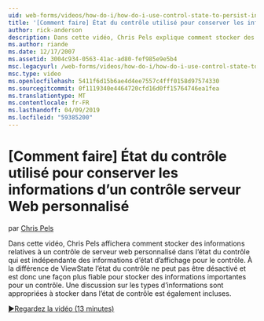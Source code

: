 ```yaml
---
uid: web-forms/videos/how-do-i/how-do-i-use-control-state-to-persist-information-for-a-custom-web-server-control
title: '[Comment faire] État du contrôle utilisé pour conserver les informations d’un contrôle serveur Web personnalisé | Microsoft Docs'
author: rick-anderson
description: Dans cette vidéo, Chris Pels explique comment stocker des informations relatives à un contrôle de serveur web personnalisé dans l’état du contrôle qui est indépendant de l’état d’affichage...
ms.author: riande
ms.date: 12/17/2007
ms.assetid: 3004c934-0563-41ac-ad80-fef985e9e5b4
msc.legacyurl: /web-forms/videos/how-do-i/how-do-i-use-control-state-to-persist-information-for-a-custom-web-server-control
msc.type: video
ms.openlocfilehash: 5411f6d15b6ae4d4ee7557c4fff0158d97574330
ms.sourcegitcommit: 0f1119340e4464720cfd16d0ff15764746ea1fea
ms.translationtype: MT
ms.contentlocale: fr-FR
ms.lasthandoff: 04/09/2019
ms.locfileid: "59385200"
---
```

# <a name="how-do-i-use-control-state-to-persist-information-for-a-custom-web-server-control"></a>[Comment faire] État du contrôle utilisé pour conserver les informations d’un contrôle serveur Web personnalisé

par [Chris Pels](https://twitter.com/chrispels)

Dans cette vidéo, Chris Pels affichera comment stocker des informations relatives à un contrôle de serveur web personnalisé dans l’état du contrôle qui est indépendante des informations d’état d’affichage pour le contrôle. À la différence de ViewState l’état du contrôle ne peut pas être désactivé et est donc une façon plus fiable pour stocker des informations importantes pour un contrôle. Une discussion sur les types d’informations sont appropriées à stocker dans l’état de contrôle est également incluses.

[&#9654;Regardez la vidéo (13 minutes)](https://channel9.msdn.com/Blogs/ASP-NET-Site-Videos/how-do-i-use-control-state-to-persist-information-for-a-custom-web-server-control)
